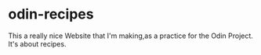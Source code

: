 # odin-recipes
This a really nice Website that I'm making,as a practice for the Odin Project. It's about recipes.